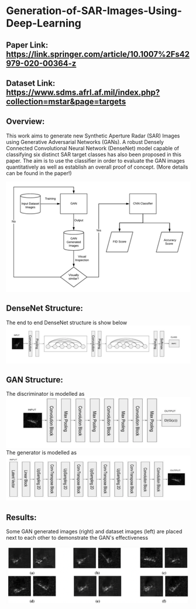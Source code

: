 # Generation-of-SAR-Images-Using-Deep-Learning

## Paper Link: https://link.springer.com/article/10.1007%2Fs42979-020-00364-z
## Dataset Link: https://www.sdms.afrl.af.mil/index.php?collection=mstar&page=targets

## Overview: 
This work aims to generate new Synthetic Aperture Radar (SAR) Images using Generative Adversarial Networks (GANs). A robust Densely Connected Convolutional Neural Network (DenseNet) model capable of classifying six distinct SAR target classes has also been proposed in this paper. The aim is to use the classifier in order to evaluate the GAN images quantitatively as well as establish an overall proof of concept. (More details can be found in the paper!)

![alt text](https://github.com/MukundSai7907/Generation-of-SAR-Images-Using-Deep-Learning/blob/main/Overview.png?raw=true)

## DenseNet Structure: 
The end to end DenseNet structure is show below
![alt text](https://github.com/MukundSai7907/Generation-of-SAR-Images-Using-Deep-Learning/blob/main/DENSE_NET.png?raw=true)


## GAN Structure: 
The discriminator is modelled as
![alt text](https://github.com/MukundSai7907/Generation-of-SAR-Images-Using-Deep-Learning/blob/main/DIS.png?raw=true)
The generator is modelled as
![alt text](https://github.com/MukundSai7907/Generation-of-SAR-Images-Using-Deep-Learning/blob/main/GEN.png?raw=true)


## Results:
Some GAN generated images (right) and dataset images (left) are placed next to each other to demonstrate the GAN's effectiveness

![alt text](https://github.com/MukundSai7907/Generation-of-SAR-Images-Using-Deep-Learning/blob/main/TUR.png?raw=true)

